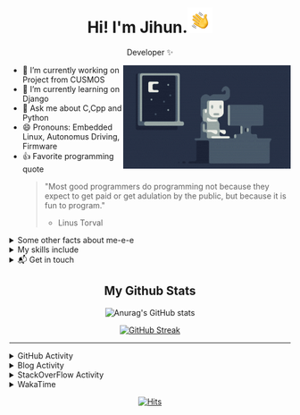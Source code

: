 
<h1 align="center">Hi! I'm Jihun.<img alt="Hand Wave" src="./assets/Hand_Wave.gif" width='45'/></h1>
<p align="center">Developer ✨</p>

<img alt="Night Coding" src="./assets/Night_Coding.gif" align="right"/>

- 🔭 I’m currently working on Project from CUSMOS
- 🌱 I’m currently learning on Django
- 💬 Ask me about C,Cpp and Python
- 😄 Pronouns: Embedded Linux, Autonomus Driving, Firmware
- 👍 Favorite programming quote
  > "Most good programmers do programming not because they expect to get paid or get adulation by the public, but because it is fun to program."
  > - Linus Torval

<details>
  <summary>Some other facts about me-e-e</summary>
  <br>
  <div align=center>

  ## Github Profile Trophy
  [![trophy](https://github-profile-trophy.vercel.app/?username=JihunDev&theme=onedark&row=2&column=4&margin-w=10&margin-h=10)](https://github.com/ryo-ma/github-profile-trophy)
  
  ## StackOverFlow
  [![Jihun StackOverflow](https://github-readme-stackoverflow.vercel.app/?userID=5311181&theme=dark)](https://stackoverflow.com/users/5311181/jihun-kim)

  ## Codewars
  ![Codewars Rank](https://www.codewars.com/users/JihunDev/badges/large)
  
  ## Codersrank.io
  <a href="https://profile.codersrank.io/user/jihundev">
    <img width="494px" src="https://cr-ss-service.azurewebsites.net/api/ScreenShot?widget=summary&username=jihundev&layout=horizontal&badges=3&show-avatar=true&min-width=494px&branding=false&style=--bg-color:%23fff;--border:1px%20solid%23e4e2e2;--border-radius:4px;--header-padding:20px;--header-bg-color:%232f80ed;--name-font-size:18px;--name-font-weight:bold;--rank-font-size:14px;--preloader-color:%232f80ed;--badges-padding:20px;--badge-box-shadow:none;--badge-border:1px%20solid%23e4e2e2;--badge-rank-font-size:12px;--badge-location-font-size:12px;--badge-padding:10px;--badge-margin:10px;--badge-icon-size:16px;--badge-technology-font-size:14px;--badge-technology-font-weight:normal)" />
  </a>

  </div>
</details>

<details>
  <summary>My skills include</summary>
  <br>
  <div align=center>
  
  ## Most Used Language
  ![Top Langs](https://github-readme-stats.vercel.app/api/top-langs/?username=JihunDev&layout=compact)
  
  ## My Skills
  
  ### Language
  <img src="https://raw.githubusercontent.com/devicons/devicon/master/icons/c/c-original.svg" alt="c" width="40" height="40" />
  <img src="https://raw.githubusercontent.com/devicons/devicon/master/icons/cplusplus/cplusplus-original.svg" alt="cplusplus" width="40" height="40" />
  <img src="https://raw.githubusercontent.com/devicons/devicon/master/icons/java/java-original.svg" alt="java" width="40" height="40" />
  <img src="https://raw.githubusercontent.com/devicons/devicon/master/icons/python/python-original.svg" alt="python" width="40" height="40" />
  <img src="https://raw.githubusercontent.com/devicons/devicon/master/icons/swift/swift-original.svg" alt="swift" width="40" height="40" />
  <img src="https://raw.githubusercontent.com/devicons/devicon/master/icons/android/android-original.svg" alt="android" width="40" height="40" />
  <img src="https://raw.githubusercontent.com/devicons/devicon/master/icons/html5/html5-original.svg" alt="html5" width="40" height="40" />
  <img src="https://raw.githubusercontent.com/devicons/devicon/master/icons/css3/css3-original.svg" alt="css3" width="40" height="40" />
  <img src="https://raw.githubusercontent.com/devicons/devicon/master/icons/javascript/javascript-original.svg" alt="javascript" width="40" height="40" />

  ### Databases
  <img src="https://raw.githubusercontent.com/devicons/devicon/master/icons/mysql/mysql-original.svg" alt="mysql" width="40" height="40" />
  <img src="https://raw.githubusercontent.com/get-icon/geticon/master/icons/mariadb.svg" alt="mariadb" width="40" height="40" />
  <img src="https://raw.githubusercontent.com/devicons/devicon/master/icons/postgresql/postgresql-original.svg" alt="postgresql" width="40" height="40" />
  <img src="https://raw.githubusercontent.com/devicons/devicon/master/icons/oracle/oracle-original.svg" alt="oracle" width="40" height="40" />

  ### Cloud Servers
  <img src="https://raw.githubusercontent.com/devicons/devicon/master/icons/amazonwebservices/amazonwebservices-original.svg" alt="amazonwebservices" width="40" height="40" />
  <img src="https://github.com/devicons/devicon/blob/master/icons/googlecloud/googlecloud-original.svg" alt="googlecloudservices" width="40" height="40" />
    
  ### OS
  <img src="https://raw.githubusercontent.com/devicons/devicon/master/icons/apple/apple-original.svg" alt="apple" width="40" height="40" />
  <img src="https://raw.githubusercontent.com/devicons/devicon/master/icons/ubuntu/ubuntu-plain.svg" alt="ubuntu" width="40" height="40" />

  ### IDE & Tools
  <img src="https://raw.githubusercontent.com/devicons/devicon/master/icons/vim/vim-original.svg" alt="vim" width="40" height="40" />
  <img src="https://raw.githubusercontent.com/devicons/devicon/master/icons/git/git-original.svg" alt="git" width="40" height="40" />
  <img src="https://raw.githubusercontent.com/devicons/devicon/master/icons/docker/docker-original.svg" alt="docker" width="40" height="40" />

  ### Business tools
  <img src="https://raw.githubusercontent.com/devicons/devicon/master/icons/google/google-original.svg" alt="google" width="40" height="40" />
  <img src="https://raw.githubusercontent.com/devicons/devicon/master/icons/github/github-original.svg" alt="github" width="40" height="40" />
  <img src="https://raw.githubusercontent.com/get-icon/geticon/master/icons/atlassian.svg" alt="atlassian" width="40" height="40" />
  <img src="https://raw.githubusercontent.com/devicons/devicon/master/icons/figma/figma-original.svg" alt="figma" width="40" height="40" />
  <img src="https://raw.githubusercontent.com/devicons/devicon/master/icons/slack/slack-original.svg" alt="slack" width="40" height="40" />
  </div>
</details>

<details>
  <summary>📬 Get in touch</summary>
  <br>
    <div align="center">
  
  [![Tech Blog Badge](http://img.shields.io/badge/-Tech%20blog-black?style=flat-square&logo=github&link=https://jihundev.github.io/)](https://jihundev.github.io/)
  [![TIL Blog Badge](http://img.shields.io/badge/-TIL%20blog-00C7B7?style=flat-square&logo=netlify&logoColor=white&link=https://jihun2til.netlify.app/#/)](https://jihun2til.netlify.app/#/)
  [![Stack Over Flow Badge](http://img.shields.io/badge/-StackOverFlow-FE7A16?style=flat-square&logo=stackoverflow&logoColor=white&link=https://stackoverflow.com/users/5311181/jihun-kim?tab=profile)](https://stackoverflow.com/users/5311181/jihun-kim?tab=profile)
  [![Linkedin Badge](https://img.shields.io/badge/-LinkedIn-blue?style=flat-square&logo=Linkedin&logoColor=white&link=https://www.linkedin.com/in/jihun-kim/)](https://www.linkedin.com/in/jihun-kim/) 
  
  </div>
</details>

<h2 align="center">My Github Stats</h2>
  <div align=center>

  ![Anurag's GitHub stats](https://github-readme-stats.vercel.app/api?username=JihunDev&theme=dark&show_icons=true)
  
  [![GitHub Streak](https://github-readme-streak-stats.herokuapp.com?user=JihunDev&theme=dark&hide_border=true)](https://git.io/streak-stats)

  </div>

---

<details>
  <summary>GitHub Activity</summary>
  <br>

<!--START_SECTION:activity-->
1. 🗣 Commented on [#15](https://github.com/JihunDev/JihunDev.github.io/issues/15) in [JihunDev/JihunDev.github.io](https://github.com/JihunDev/JihunDev.github.io)
2. 🎉 Merged PR [#14](https://github.com/JihunDev/JihunDev.github.io/pull/14) in [JihunDev/JihunDev.github.io](https://github.com/JihunDev/JihunDev.github.io)
3. 💪 Opened PR [#14](https://github.com/JihunDev/JihunDev.github.io/pull/14) in [JihunDev/JihunDev.github.io](https://github.com/JihunDev/JihunDev.github.io)
4. 🎉 Merged PR [#13](https://github.com/JihunDev/JihunDev.github.io/pull/13) in [JihunDev/JihunDev.github.io](https://github.com/JihunDev/JihunDev.github.io)
5. 💪 Opened PR [#13](https://github.com/JihunDev/JihunDev.github.io/pull/13) in [JihunDev/JihunDev.github.io](https://github.com/JihunDev/JihunDev.github.io)
<!--END_SECTION:activity-->

</details>
  
<details>
  <summary>Blog Activity</summary>
  <br>

<!-- BLOG-POST-LIST:START -->
- [RaspberryPi Bluetooth Pairing](https://jihundev.github.io/posts/HW-RaspberryPi3-Bluetooth_Pairing/)
- [ubuntu에 Node.js 설치](https://jihundev.github.io/posts/Nodejs_install_nodejs_for_ubuntu/)
- [HM-10 Bluetooth 모듈로 iBeacon 만들기](https://jihundev.github.io/posts/HW-iBeacon_Command/)
- [RaspberryPi 3B+에 TensorFlow 설치](https://jihundev.github.io/posts/HW-RaspberryPi3_install_Tensorflow/)
<!-- BLOG-POST-LIST:END -->

</details>

<details>
  <summary>StackOverFlow Activity</summary>
  <br>
 
<!-- STACKOVERFLOW:START -->
- [Comment by Jihun Kim on Car speed measurement using 3-axis accelerometer](https://stackoverflow.com/questions/59171821/car-speed-measurement-using-3-axis-accelerometer/59843250#59843250)
- [Answer by Jihun Kim for dspic33ev Doesn't work after changing pin number](https://stackoverflow.com/questions/59421621/dspic33ev-doesnt-work-after-changing-pin-number/59448909#59448909)
- [dspic33ev Doesn't work after changing pin number](https://stackoverflow.com/questions/59421621/dspic33ev-doesnt-work-after-changing-pin-number)
- [Car speed measurement using 3-axis accelerometer](https://stackoverflow.com/questions/59171821/car-speed-measurement-using-3-axis-accelerometer)
<!-- STACKOVERFLOW:END -->
    
</details>

<details>
  <summary>WakaTime</summary>
  <br>
 
<!--START_SECTION:waka-->
**🐱 My Github Data** 

> 🏆 363 Contributions in the Year 2021
 > 
> 📦 1.1 MB Used in Github's Storage 
 > 
> 🚫 Not Opted to Hire
 > 
> 📜 40 Public Repositories 
 > 
> 🔑 11 Private Repositories  
 > 
**I'm an Early 🐤** 

```text
🌞 Morning    74 commits     ███░░░░░░░░░░░░░░░░░░░░░░   13.1% 
🌆 Daytime    266 commits    ███████████░░░░░░░░░░░░░░   47.08% 
🌃 Evening    156 commits    ███████░░░░░░░░░░░░░░░░░░   27.61% 
🌙 Night      69 commits     ███░░░░░░░░░░░░░░░░░░░░░░   12.21%

```
📅 **I'm Most Productive on Friday** 

```text
Monday       80 commits     ███░░░░░░░░░░░░░░░░░░░░░░   14.16% 
Tuesday      85 commits     ███░░░░░░░░░░░░░░░░░░░░░░   15.04% 
Wednesday    80 commits     ███░░░░░░░░░░░░░░░░░░░░░░   14.16% 
Thursday     88 commits     ████░░░░░░░░░░░░░░░░░░░░░   15.58% 
Friday       103 commits    ████░░░░░░░░░░░░░░░░░░░░░   18.23% 
Saturday     75 commits     ███░░░░░░░░░░░░░░░░░░░░░░   13.27% 
Sunday       54 commits     ██░░░░░░░░░░░░░░░░░░░░░░░   9.56%

```


📊 **This Week I Spent My Time On** 

```text
⌚︎ Time Zone: Asia/Seoul

💬 Programming Languages: 
Other                    13 hrs 14 mins      █████████░░░░░░░░░░░░░░░░   36.35% 
JavaScript               11 hrs 36 mins      ████████░░░░░░░░░░░░░░░░░   31.88% 
Python                   8 hrs 46 mins       ██████░░░░░░░░░░░░░░░░░░░   24.1% 
HTML                     2 hrs 25 mins       █░░░░░░░░░░░░░░░░░░░░░░░░   6.65% 
Markdown                 14 mins             ░░░░░░░░░░░░░░░░░░░░░░░░░   0.66%

🔥 Editors: 
VS Code                  23 hrs 11 mins      ████████████████░░░░░░░░░   63.66% 
Browser                  13 hrs 14 mins      █████████░░░░░░░░░░░░░░░░   36.34%

🐱‍💻 Projects: 
face_golden_ratio        20 hrs 8 mins       █████████████░░░░░░░░░░░░   55.3% 
face_Golden_Ratio_python 5 hrs 27 mins       ███░░░░░░░░░░░░░░░░░░░░░░   15.0% 
JihunDev.github.io       4 hrs 19 mins       ███░░░░░░░░░░░░░░░░░░░░░░   11.89% 
facial-landmarks         3 hrs 19 mins       ██░░░░░░░░░░░░░░░░░░░░░░░   9.12% 
smtp_js                  2 hrs 37 mins       █░░░░░░░░░░░░░░░░░░░░░░░░   7.2%

💻 Operating System: 
Mac                      36 hrs 25 mins      █████████████████████████   100.0%

```

**I Mostly Code in Java** 

```text
Java                     9 repos             █████░░░░░░░░░░░░░░░░░░░░   22.5% 
C                        9 repos             █████░░░░░░░░░░░░░░░░░░░░   22.5% 
C++                      6 repos             ███░░░░░░░░░░░░░░░░░░░░░░   15.0% 
JavaScript               5 repos             ███░░░░░░░░░░░░░░░░░░░░░░   12.5% 
Python                   4 repos             ██░░░░░░░░░░░░░░░░░░░░░░░   10.0%

```



 Last Updated on 15/06/2021
<!--END_SECTION:waka-->
    
</details>

<div align="center">  
  
  [![Hits](https://hits.seeyoufarm.com/api/count/incr/badge.svg?url=https%3A%2F%2Fgithub.com%2FJihunDev)](https://hits.seeyoufarm.com)

</div>
